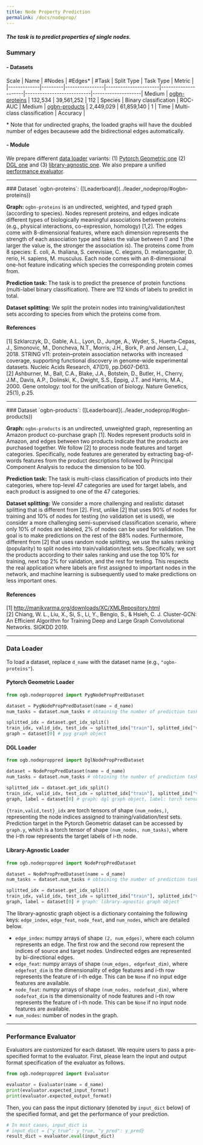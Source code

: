 ```yaml
---
title: Node Property Prediction
permalink: /docs/nodeprop/
---
```


##### The task is to predict properties of single nodes.

### Summary

#### - Datasets

Scale | Name                              | #Nodes  | #Edges\* | #Task | Split Type        | Task Type   | Metric                  |
|-------------|---------|----------------|----------------------|---------------------|---------------------------|--------------------|
Medium | [ogbn-proteins](#ogbn-proteins) | 132,534  |  39,561,252 | 112       | Species  | Binary classification   | ROC-AUC     |
Medium | [ogbn-products](#ogbn-products) | 2,449,029  | 61,859,140 | 1       | Time      | Multi-class classification | Accuracy |


\* Note that for undirected graphs, the loaded graphs will have the doubled number of edges becausewe add the bidirectional edges automatically.

#### - Module
We prepare different [data loader](#loader) variants: (1) [Pytorch Geometric one](#pyg) (2) [DGL one](#dgl) and (3) [library-agnostic one](#libagn).
We also prepare a unified [performance evaluator](#eval).

------

<a name="ogbn-proteins"/>
### Dataset `ogbn-proteins`: ([Leaderboard](../leader_nodeprop/#ogbn-proteins))

**Graph:** `ogbn-proteins` is an undirected, weighted, and typed graph (according to species). Nodes represent proteins, and edges indicate different types of biologically meaningful associations between proteins (e.g., physical interactions, co-expression, homology) [1,2]. 
The edges come with 8-dimensional features, where each dimension represents the strength of each association type and takes the value between 0 and 1 (the larger the value is, the stronger the association is).
The proteins come from 8 species:  E. coli, A. thaliana, S. cerevisiae, C. elegans, D. melanogaster, D. rerio, H. sapiens, M. musculus. 
Each node comes with an 8-dimensional one-hot feature indicating which species the corresponding protein comes from. 

**Prediction task:** The task is to predict the presence of protein functions (multi-label binary classification). There are 112 kinds of labels to predict in total.

**Dataset splitting:** We split the protein nodes into training/validation/test sets according to species from which the proteins come from.  

<!-- **Note:** Details of this dataset will likely change. The dataset is not yet finalized as a benchmark.  -->

#### References
[1] Szklarczyk, D., Gable, A.L., Lyon, D., Junge, A., Wyder, S., Huerta-Cepas, J., Simonovic, M., Doncheva, N.T., Morris, J.H., Bork, P. and Jensen, L.J., 2018. STRING v11: protein–protein association networks with increased coverage, supporting functional discovery in genome-wide experimental datasets. Nucleic Acids Research, 47(D1), pp.D607-D613. <br/>
[2] Ashburner, M., Ball, C.A., Blake, J.A., Botstein, D., Butler, H., Cherry, J.M., Davis, A.P., Dolinski, K., Dwight, S.S., Eppig, J.T. and Harris, M.A., 2000. Gene ontology: tool for the unification of biology. Nature Genetics, 25(1), p.25.

----------
<a name="ogbn-products"/>
### Dataset `ogbn-products`: ([Leaderboard](../leader_nodeprop/#ogbn-products))

**Graph:** `ogbn-products` is an undirected, unweighted graph, representing an Amazon product co-purchase graph [1]. Nodes represent products sold in Amazon, and edges between two products indicate that the products are purchased together. We follow [2] to process node features and target categories. Specifically, node features are generated by extracting bag-of-words features from the product descriptions followed by Principal Component Analysis to reduce the dimension to be 100. 

**Prediction task:** The task is multi-class classification of products into their categories, where top-level 47 categories are used for target labels, and each product is assigned to one of the 47 categories.

**Dataset splitting:** We consider a more challenging and realistic dataset splitting that is different from [2]. First, unlike [2] that uses 90% of nodes for training and 10% of nodes for testing (no validation set is used), we consider a more challenging semi-supervised classification scenario, where only 10% of nodes are labeled, 2% of nodes can be used for validation. The goal is to make predictions on the rest of the 88% nodes.
Furthermore, different from [2] that uses random node splitting, we use the sales ranking (popularity) to split nodes into train/validation/test sets. Specifically, we sort the products according to their sales ranking and use the top 10% for training, next top 2% for validation, and the rest for testing. This respects the real application where labels are first assigned to important nodes in the network, and machine learning is subsequently used to make predictions on less important ones.

<!-- **Note:** Details will likely change. The dataset is not yet finalized as a benchmark.  -->

#### References
[1] http://manikvarma.org/downloads/XC/XMLRepository.html <br/>
[2] Chiang, W. L., Liu, X., Si, S., Li, Y., Bengio, S., & Hsieh, C. J. Cluster-GCN: An Efficient Algorithm for Training Deep and Large Graph Convolutional Networks. SIGKDD 2019.

----------
<a name="loader"/>

### Data Loader

To load a dataset, replace `d_name` with the dataset name (e.g., `"ogbn-proteins"`).

<a name="pyg"/>

#### Pytorch Geometric Loader

```python
from ogb.nodeproppred import PygNodePropPredDataset

dataset = PygNodePropPredDataset(name = d_name) 
num_tasks = dataset.num_tasks # obtaining the number of prediction tasks in a dataset

splitted_idx = dataset.get_idx_split()
train_idx, valid_idx, test_idx = splitted_idx["train"], splitted_idx["valid"], splitted_idx["test"]
graph = dataset[0] # pyg graph object
```

<a name="dgl"/>

#### DGL Loader

```python
from ogb.nodeproppred import DglNodePropPredDataset

dataset = NodePropPredDataset(name = d_name)
num_tasks = dataset.num_tasks # obtaining the number of prediction tasks in a dataset

splitted_idx = dataset.get_idx_split()
train_idx, valid_idx, test_idx = splitted_idx["train"], splitted_idx["valid"], splitted_idx["test"]
graph, label = dataset[0] # graph: dgl graph object, label: torch tensor of shape (num_nodes, num_tasks)
```
`{train,valid,test}_idx` are torch tensors of shape `(num_nodes,)`, representing the node indices assigned to training/validation/test sets.
Prediction target in the Pytorch Geometric dataset can be accessed by `graph.y`, which is a torch tensor of shape `(num_nodes, num_tasks)`, where the i-th row represents the target labels of i-th node.

<a name="libagn"/>

#### Library-Agnostic Loader
```python
from ogb.nodeproppred import NodePropPredDataset

dataset = NodePropPredDataset(name = d_name)
num_tasks = dataset.num_tasks # obtaining the number of prediction tasks in a dataset

splitted_idx = dataset.get_idx_split()
train_idx, valid_idx, test_idx = splitted_idx["train"], splitted_idx["valid"], splitted_idx["test"]
graph, label = dataset[0] # graph: library-agnostic graph object
```
The library-agnostic graph object is a dictionary containing the following keys: `edge_index`, `edge_feat`, `node_feat`, and `num_nodes`, which are detailed below.
- `edge_index`: numpy arrays of shape `(2, num_edges)`, where each column represents an edge. The first row and the second row represent the indices of source and target nodes. Undirected edges are represented by bi-directional edges.
- `edge_feat`: numpy arrays of shape `(num_edges, edgefeat_dim)`, where `edgefeat_dim` is the dimensionality of edge features and i-th row represents the feature of i-th edge. This can be `None` if no input edge features are available.
- `node_feat`: numpy arrays of shape `(num_nodes, nodefeat_dim)`, where `nodefeat_dim` is the dimensionality of node features and i-th row represents the feature of i-th node. This can be `None` if no input node features are available.
- `num_nodes`: number of nodes in the graph.

----------
<a name="eval"/>

### Performance Evaluator

Evaluators are customized for each dataset.
We require users to pass a pre-specified format to the evaluator.
First, please learn the input and output format specification of the evaluator as follows.

```python
from ogb.nodeproppred import Evaluator

evaluator = Evaluator(name = d_name)
print(evaluator.expected_input_format) 
print(evaluator.expected_output_format) 
```

Then, you can pass the input dictionary (denoted by `input_dict` below) of the specified format, and get the performance of your prediction.

```python
# In most cases, input_dict is
# input_dict = {"y_true": y_true, "y_pred": y_pred}
result_dict = evaluator.eval(input_dict)
```
